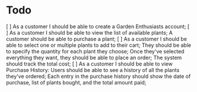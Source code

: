 # Todo

[ ] As a customer I should be able to create a Garden Enthusiasts account;
[ ] As a customer I should be able to view the list of available plants;
A customer should be able to purchase a plant;
[ ] As a customer I should be able to select one or multiple plants to add to their cart;
They should be able to specify the quantity for each plant they choose;
Once they've selected everything they want, they should be able to place an order;
The system should track the total cost;
[ ] As a customer I should be able to view Purchase History:
Users should be able to see a history of all the plants they've ordered;
Each entry in the purchase history should show the date of purchase, list of plants bought, and the total amount paid;
